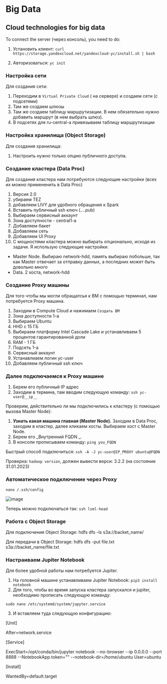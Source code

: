 # Big Data

## Cloud technologies for big data

To connect the server (через консоль), you need to do:

1. Установить клиент: `curl https://storage.yandexcloud.net/yandexcloud-yc/install.sh | bash`

2. Авторизоваться: `yc init`

### Настройка сети

Для создания сети:

1. Переходим в `Virtual Private Cloud` ( на сервере) и создаем сети (с подсетями)
2. Там же создаем шлюзы
3. Там же создаем таблицу маршрутизации. В нем обязательно нужно добавить маршрут (в нем выбрать шлюз).
4. В подсетях для ru-central-a привязываем таблицу маршрутизации

### Настройка хранилища (Object Storage)
Для создания хранилища:
1. Настроить нужно только опцию публичного доступа.

### Создание кластера (Data Proc)
Для создания кластера нам потребуются следующие настройки (всех их можно примененить в Data Proc)
1. Версия 2.0
2. убираем TEZ
3. добавляем LIVY для удобного обращения к Spark
4. Вставить публичный ssh ключ (....pub)
5. Выбираем сервисный аккаунт
6. Зона доступности - central1-a
7. Добавляем бакет
8. Добавляем сеть
9. Добавляем UI Proxy
10. С мощностями кластера можно выбирать опционально, исходя из задачи. Я использую следующие настройки:
* Master Node. Выбираю network-hdd, память выбираю побольше, так как Master отвечает за отправку данных, а последних может быть довольно *много*
* Data. 2 хоста, network-hdd

### Создание Proxy машины

Для того чтобы мы могли обращатсья к ВМ с помощью терминал, нам потребуется Proxy машина.

1. Заходим в Сompute Cloud и нажимаем `Создать ВМ`
2. Зона доступности 1-а
3. Выбираем Ubuntu
4. HHD с 15 ГБ
5. Выбираем платформу Intel Cascade Lake и устанавливаем 5 процентов гарантированной доли
6. RAM - 1 ГБ
7. Подсеть 1-a
8. Сервисный аккаунт 
9. Устанавлиаем логин yc-user
10. Добавляем публичный ssh ключ

### Далее подключаемся к Proxy машине

1. Берем его публичный IP адрес
2. Заходим в термина, там вводим следующую команду: `ssh yc-user@__ip__`

Проверим, действительно ли мы подключились к кластеру (с помощью вызова Master Node):
1. **Узнать какая машина главная (Master Node).** Заходим в Data Proc, заходим в кластер, далее кликаем хосты. Выбираем хост с Master Node.
2. Берем его _Внутренний FQDN _.
3. В консоли прописываем команду: `ping you_FQDN`

Быстрый способ подключиться: `ssh -A -J yc-user@IP_PROXY ubuntu@FQDN`

Проверка: `hadoop version`, должен вывести верси: 3.2.2 (на состояние 31.01.2023)

### Автоматическое подключение через Proxy

`nano /.ssh/config`

![image](https://user-images.githubusercontent.com/84929000/215666714-890d9711-e2f2-476a-9d47-91b22f9a867d.png)

Теперь можно подключаться так: `ssh lsml-head`

### Работа с Object Storage

Для подключения Object Storage: hdfs dfs -ls s3a://backet_name/

Для передачи в Object Storage:  hdfs dfs -put file.txt s3a://backet_name/file.txt

### Настраиваем Jupiter Notebook

Для более удобной работы нам потребуется Jupiter. 

1. На головной машине устанавливаем Jupiter Notebook: `pip3 install notebook`
2. Для того, чтобы во время запуска кластера запускался и jupiter, необходимо прописать следующую команду:

`sudo nano /etc/systemd/system/jupyter.service`

3. И вставляем туда следующую конфигурацию: 

[Unit]

After=network.service

[Service]

ExecStart=/opt/conda/bin/jupyter notebook --no-browser --ip 0.0.0.0 --port 8888 --NotebookApp.token="" --notebook-dir=/home/ubuntu
User=ubuntu

[Install]

WantedBy=default.target

